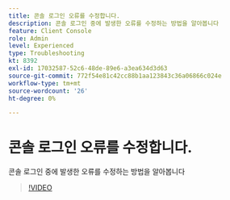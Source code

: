 ```yaml
---
title: 콘솔 로그인 오류를 수정합니다.
description: 콘솔 로그인 중에 발생한 오류를 수정하는 방법을 알아봅니다
feature: Client Console
role: Admin
level: Experienced
type: Troubleshooting
kt: 8392
exl-id: 17032587-52c6-48de-89e6-a3ea634d3d63
source-git-commit: 772f54e81c42cc88b1aa123843c36a06866c024e
workflow-type: tm+mt
source-wordcount: '26'
ht-degree: 0%

---
```


# 콘솔 로그인 오류를 수정합니다.

콘솔 로그인 중에 발생한 오류를 수정하는 방법을 알아봅니다

>[!VIDEO](https://video.tv.adobe.com/v/335896?quality=12)
